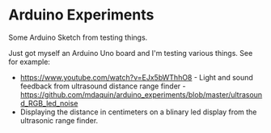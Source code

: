 # Arduino Experiments
Some Arduino Sketch from testing things.

Just got myself an Arduino Uno board and I'm testing various things.
See for example:
   - https://www.youtube.com/watch?v=EJx5bWThhO8 - Light and sound feedback from ultrasound distance range finder - https://github.com/mdaquin/arduino_experiments/blob/master/ultrasound_RGB_led_noise
   - Displaying the distance in centimeters on a blinary led display from the ultrasonic range finder.
